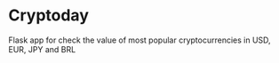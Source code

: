 # Cryptoday

Flask app for check the value of most popular cryptocurrencies in USD, EUR, JPY and BRL
